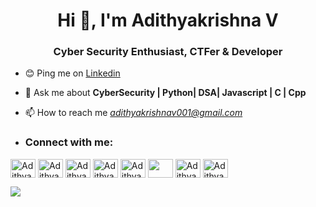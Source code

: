 <h1 align="center">Hi 👋, I'm Adithyakrishna V</h1>
<h3 align="center"> Cyber Security Enthusiast, CTFer & Developer </h3>

- 😊 Ping me on [Linkedin](https://www.linkedin.com/in/adithyakrishna-v-9675a2213/)

- 💬 Ask me about **CyberSecurity | Python| DSA| Javascript | C | Cpp**

- 📫 How to reach me *adithyakrishnav001@gmail.com*

- <h3 align="left">Connect with me:</h3>

<a href="https://www.linkedin.com/in/adithyakrishna-v-9675a2213/" target="_blank" ><img align="center" src="https://user-images.githubusercontent.com/84318379/205428312-281affe0-b3d4-4615-9d9c-c3444715c5f1.png" alt="AdithyakrishnaV" height="30" width="40" /></a>
<a href="https://www.youtube.com/channel/UCR9txckubHGilBvNGvud_dg" ><img align="center" src="https://user-images.githubusercontent.com/84318379/205428386-957a9320-9544-41b3-96fc-e1ea3f17c8f0.png" alt="AdithyakrishnaV" height="30" width="40" /></a>
<a href="https://www.hackerrank.com/Adithyakrishna_V?hr_r=1" ><img align="center" src="https://user-images.githubusercontent.com/84318379/205428337-7818fab3-8eab-42e1-b6c1-55c7831584b3.png" alt="AdithyakrishnaV" height="30" width="40" /></a>
<a href="https://leetcode.com/AdithyakrishnaV/" ><img align="center" src="https://user-images.githubusercontent.com/84318379/205428359-d0335873-8605-4081-8baa-918dc7a1657b.png" alt="AdithyakrishnaV" height="30" width="40" /></a>
<a href="https://tryhackme.com/p/adi01" target="_blank"><img align="center" src="https://user-images.githubusercontent.com/84318379/205346902-01601d9e-c1b6-4267-9b26-b307c998b1cf.png" alt="AdithyakrishnaV" height="30" width="40" /></a>
<a href="https://stackoverflow.com/users/21554009/adithyakrishna-v" target="_blank"><img align="center" src="https://user-images.githubusercontent.com/84318379/229430154-e080940e-a681-42d4-8b12-d19945f0f034.png" height="30" width="40" /></a>
<a href="https://medium.com/@adithyakrishnav001" target="_blank"><img align="center" src="https://user-images.githubusercontent.com/84318379/205459968-2a2aebda-73a6-478e-816a-1894a558fdac.jpeg" alt="AdithyakrishnaV" height="30" width="40" /></a>
<a href="https://app.hackthebox.com/profile/931420" target="_blank"><img align="center" src="https://user-images.githubusercontent.com/84318379/227407551-045bb66e-807a-4c34-b904-e2cdd1df8f42.png" alt="AdithyakrishnaV" height="30" width="40" /></a>


  <img src="https://github-read-medium-git-main.pahlevikun.vercel.app/latest?username=adithyakrishnav001&theme=react" >

<!---
AdithyakrishnaV/AdithyakrishnaV is a ✨ special ✨ repository because its `README.md` (this file) appears on your GitHub profile.
You can click the Preview link to take a look at your changes.
--->
